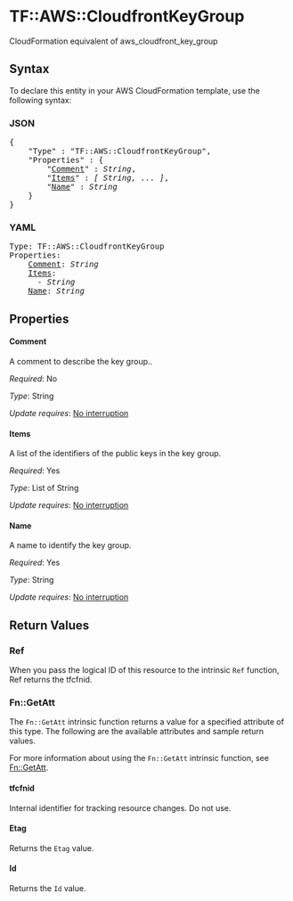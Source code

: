# TF::AWS::CloudfrontKeyGroup

CloudFormation equivalent of aws_cloudfront_key_group

## Syntax

To declare this entity in your AWS CloudFormation template, use the following syntax:

### JSON

<pre>
{
    "Type" : "TF::AWS::CloudfrontKeyGroup",
    "Properties" : {
        "<a href="#comment" title="Comment">Comment</a>" : <i>String</i>,
        "<a href="#items" title="Items">Items</a>" : <i>[ String, ... ]</i>,
        "<a href="#name" title="Name">Name</a>" : <i>String</i>
    }
}
</pre>

### YAML

<pre>
Type: TF::AWS::CloudfrontKeyGroup
Properties:
    <a href="#comment" title="Comment">Comment</a>: <i>String</i>
    <a href="#items" title="Items">Items</a>: <i>
      - String</i>
    <a href="#name" title="Name">Name</a>: <i>String</i>
</pre>

## Properties

#### Comment

A comment to describe the key group..

_Required_: No

_Type_: String

_Update requires_: [No interruption](https://docs.aws.amazon.com/AWSCloudFormation/latest/UserGuide/using-cfn-updating-stacks-update-behaviors.html#update-no-interrupt)

#### Items

A list of the identifiers of the public keys in the key group.

_Required_: Yes

_Type_: List of String

_Update requires_: [No interruption](https://docs.aws.amazon.com/AWSCloudFormation/latest/UserGuide/using-cfn-updating-stacks-update-behaviors.html#update-no-interrupt)

#### Name

A name to identify the key group.

_Required_: Yes

_Type_: String

_Update requires_: [No interruption](https://docs.aws.amazon.com/AWSCloudFormation/latest/UserGuide/using-cfn-updating-stacks-update-behaviors.html#update-no-interrupt)

## Return Values

### Ref

When you pass the logical ID of this resource to the intrinsic `Ref` function, Ref returns the tfcfnid.

### Fn::GetAtt

The `Fn::GetAtt` intrinsic function returns a value for a specified attribute of this type. The following are the available attributes and sample return values.

For more information about using the `Fn::GetAtt` intrinsic function, see [Fn::GetAtt](https://docs.aws.amazon.com/AWSCloudFormation/latest/UserGuide/intrinsic-function-reference-getatt.html).

#### tfcfnid

Internal identifier for tracking resource changes. Do not use.

#### Etag

Returns the <code>Etag</code> value.

#### Id

Returns the <code>Id</code> value.

